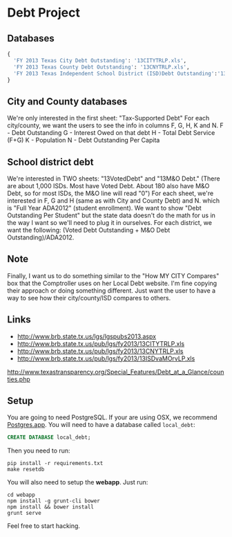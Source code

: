 # Debt Project

## Databases

``` python
{
  'FY 2013 Texas City Debt Outstanding': '13CITYTRLP.xls',
  'FY 2013 Texas County Debt Outstanding': '13CNYTRLP.xls',
  'FY 2013 Texas Independent School District (ISD)Debt Outstanding':'13ISDvaMOrvLP.xls'
}
```

## City and County databases

We're only interested in the first sheet: "Tax-Supported Debt"
For each city/county, we want the users to see the info in columns F, G, H, K and N.
F - Debt Outstanding
G - Interest Owed on that debt
H - Total Debt Service (F+G)
K - Population
N - Debt Outstanding Per Capita

## School district debt
We're interested in TWO sheets: "13VotedDebt" and "13M&O Debt." (There are about 1,000 ISDs. Most have Voted Debt. About 180 also have M&O Debt, so for most ISDs, the M&O line will read "0")
For each sheet, we're interested in F, G and H (same as with City and County Debt) and N. which is "Full Year ADA2012" (student enrollment).
We want to show "Debt Outstanding Per Student" but the state data doesn't do the math for us in the way I want so we'll need to plug it in ourselves. For each district, we want the following: (Voted Debt Outstanding + M&O Debt Outstanding)/ADA2012.


## Note

Finally, I want us to do something similar to the "How MY CITY Compares" box that the Comptroller uses on her Local Debt website. I'm fine copying their approach or doing something different. Just want the user to have a way to see how their city/county/ISD compares to others.


## Links

* http://www.brb.state.tx.us/lgs/lgspubs2013.aspx
* http://www.brb.state.tx.us/pub/lgs/fy2013/13CITYTRLP.xls
* http://www.brb.state.tx.us/pub/lgs/fy2013/13CNYTRLP.xls
* http://www.brb.state.tx.us/pub/lgs/fy2013/13ISDvaMOrvLP.xls

http://www.texastransparency.org/Special_Features/Debt_at_a_Glance/counties.php

## Setup

You are going to need PostgreSQL. If your are using OSX, we recommend [Postgres.app](http://postgresapp.com/). You will need to have a database called `local_debt`:

```sql
CREATE DATABASE local_debt;
```

Then you need to run:

    pip install -r requirements.txt
    make resetdb

You will also need to setup the **webapp**. Just run:

    cd webapp
    npm install -g grunt-cli bower
    npm install && bower install
    grunt serve

  Feel free to start hacking.
